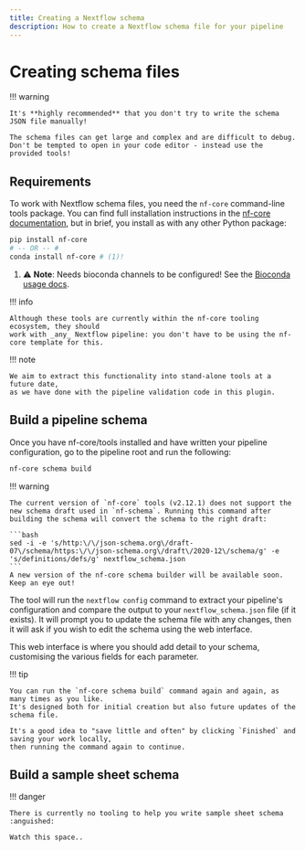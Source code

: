 ```yaml
---
title: Creating a Nextflow schema
description: How to create a Nextflow schema file for your pipeline
---
```


# Creating schema files

!!! warning

    It's **highly recommended** that you don't try to write the schema JSON file manually!

    The schema files can get large and complex and are difficult to debug.
    Don't be tempted to open in your code editor - instead use the provided tools!

## Requirements

To work with Nextflow schema files, you need the `nf-core` command-line tools package.
You can find full installation instructions in the [nf-core documentation](https://nf-co.re/tools/#installation),
but in brief, you install as with any other Python package:

```bash
pip install nf-core
# -- OR -- #
conda install nf-core # (1)!
```

1.  :warning: **Note**: Needs bioconda channels to be configured!
    See the [Bioconda usage docs](https://bioconda.github.io/index.html#usage).

!!! info

    Although these tools are currently within the nf-core tooling ecosystem, they should
    work with _any_ Nextflow pipeline: you don't have to be using the nf-core template for this.

!!! note

    We aim to extract this functionality into stand-alone tools at a future date,
    as we have done with the pipeline validation code in this plugin.

## Build a pipeline schema

Once you have nf-core/tools installed and have written your pipeline configuration,
go to the pipeline root and run the following:

```bash
nf-core schema build
```

!!! warning

    The current version of `nf-core` tools (v2.12.1) does not support the new schema draft used in `nf-schema`. Running this command after building the schema will convert the schema to the right draft:

    ```bash
    sed -i -e 's/http:\/\/json-schema.org\/draft-07\/schema/https:\/\/json-schema.org\/draft\/2020-12\/schema/g' -e 's/definitions/defs/g' nextflow_schema.json
    ```
    A new version of the nf-core schema builder will be available soon. Keep an eye out!

The tool will run the `nextflow config` command to extract your pipeline's configuration
and compare the output to your `nextflow_schema.json` file (if it exists).
It will prompt you to update the schema file with any changes, then it will ask if you
wish to edit the schema using the web interface.

This web interface is where you should add detail to your schema, customising the various fields for each parameter.

!!! tip

    You can run the `nf-core schema build` command again and again, as many times as you like.
    It's designed both for initial creation but also future updates of the schema file.

    It's a good idea to "save little and often" by clicking `Finished` and saving your work locally,
    then running the command again to continue.

## Build a sample sheet schema

!!! danger

    There is currently no tooling to help you write sample sheet schema :anguished:

    Watch this space..
